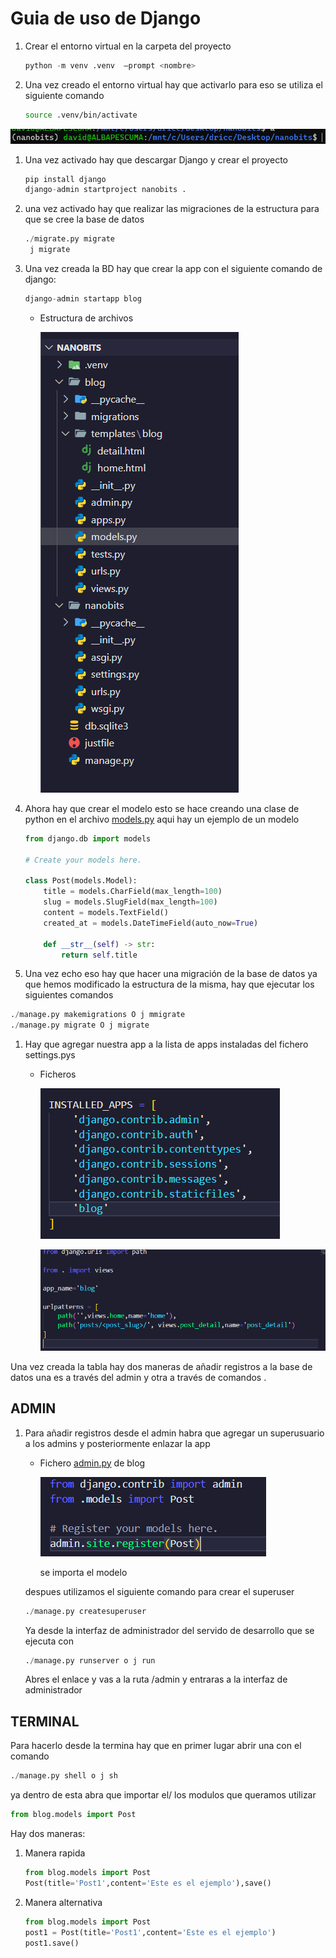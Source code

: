 # Guia de uso de Django

1. Crear el entorno virtual en la carpeta del proyecto
    
    ```python
    python -m venv .venv  —prompt <nombre>
    ```
    
2. Una vez creado el entorno virtual hay que activarlo para eso se utiliza el siguiente comando
    
    ```bash
    source .venv/bin/activate
    ```
    

![image.png](image.png)

1. Una vez activado hay que descargar Django y crear el proyecto
    
    ```python
    pip install django
    django-admin startproject nanobits .
    ```
    
2. una vez activado hay que realizar las migraciones de la estructura para que se cree la base de datos 
    
    ```python
    ./migrate.py migrate 
     j migrate 
    ```
    
3. Una vez creada la BD hay que crear la app con el siguiente comando de django:
    
    ```python
    django-admin startapp blog
    ```
    
    - Estructura de archivos
        
        ![image.png](image%201.png)
        
4. Ahora hay que crear el modelo esto se hace creando una clase de python en el archivo [models.py](http://models.py) aqui hay un ejemplo de un modelo
    
    ```python
    from django.db import models
    
    # Create your models here.
    
    class Post(models.Model):
        title = models.CharField(max_length=100)
        slug = models.SlugField(max_length=100)
        content = models.TextField()
        created_at = models.DateTimeField(auto_now=True)
    
        def __str__(self) -> str:
            return self.title
    
    ```
    

 7.  Una vez echo eso hay que hacer una migración de la base de datos ya que hemos modificado la estructura de la misma, hay que ejecutar los siguientes comandos

```python
./manage.py makemigrations O j mmigrate
./manage.py migrate O j migrate
```

1. Hay que agregar nuestra app a la lista de apps instaladas del fichero settings.pys
    - Ficheros
        
        ![image.png](image%202.png)
        
        ![image.png](image%203.png)
        

Una vez creada la tabla hay dos maneras de añadir registros a la base de datos una es a través del admin y otra a través de comandos .

## ADMIN

1. Para añadir registros desde el admin habra que agregar un superusuario a los admins y posteriormente enlazar la app
    - Fichero [admin.py](http://admin.py) de blog
        
        ![se importa el modelo](image%204.png)
        
        se importa el modelo
        
    
    despues utilizamos el siguiente comando para crear el superuser 
    
    ```python
    ./manage.py createsuperuser
    ```
    
    Ya desde la interfaz de administrador del servido de desarrollo que se ejecuta con
    
    ```python
    ./manage.py runserver o j run
    ```
    
    Abres el enlace y vas a la ruta /admin y entraras a la interfaz de administrador
    

## TERMINAL

Para hacerlo desde la termina hay que en primer lugar abrir una con el comando 

```python
./manage.py shell o j sh 
```

ya dentro de esta abra que importar el/ los modulos que queramos utilizar 

```python
from blog.models import Post
```

Hay dos maneras:

1. Manera rapida
    
    ```python
    from blog.models import Post 
    Post(title='Post1',content='Este es el ejemplo'),save()
    ```
    
2. Manera alternativa
    
    ```python
    from blog.models import Post 
    post1 = Post(title='Post1',content='Este es el ejemplo')
    post1.save()
    ```